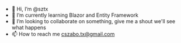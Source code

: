 - 👋 Hi, I’m @sztx
- 🌱 I’m currently learning Blazor and Entity Framework
- 💞️ I’m looking to collaborate on something, give me a shout we'll see what happens
- 📫 How to reach me cszabo.tx@gmail.com

<!---
sztx/sztx is a ✨ special ✨ repository because its `README.md` (this file) appears on your GitHub profile.
You can click the Preview link to take a look at your changes.
--->
